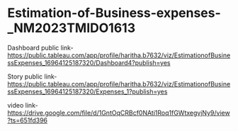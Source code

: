 # Estimation-of-Business-expenses-_NM2023TMIDO1613

Dashboard public link-https://public.tableau.com/app/profile/haritha.b7632/viz/EstimationofBusinessExpenses_16964125187320/Dashboard4?publish=yes

Story public link-https://public.tableau.com/app/profile/haritha.b7632/viz/EstimationofBusinessExpenses_16964125187320/Expenses_1?publish=yes

video link- https://drive.google.com/file/d/1GntOqCRBcf0NAti1Roq1fGWtxegvjNy9/view?ts=651fd396


